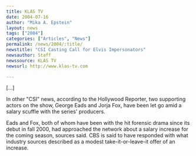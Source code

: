 ```yaml
---
title: KLAS TV
date: 2004-07-16
author: "Mika A. Epstein"
layout: news
tags: ["2004"]
categories: ["Articles", "News"]
permalink: /news/2004/:title/
newstitle: "CSI Casting Call for Elvis Impersonators"
newsauthor: Staff  
newssource: KLAS TV  
newsurl: http://www.klas-tv.com  

---
```


[...]

In other "CSI" news, according to the Hollywood Reporter, two supporting actors on the show, George Eads and Jorja Fox, have been let go amid a salary scuffle with the series' producers.

Eads and Fox, both of whom have been with the hit forensic drama since its debut in fall 2000, had approached the network about a salary increase for the coming season, sources said. CBS is said to have responded with what industry sources described as a modest take-it-or-leave-it offer of an increase.

